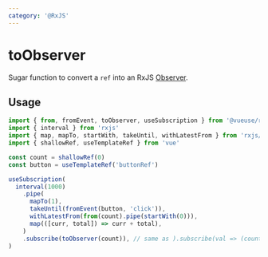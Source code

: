 ```yaml
---
category: '@RxJS'
---
```


# toObserver

Sugar function to convert a `ref` into an RxJS [Observer](https://rxjs.dev/guide/observer).

## Usage

```ts
import { from, fromEvent, toObserver, useSubscription } from '@vueuse/rxjs'
import { interval } from 'rxjs'
import { map, mapTo, startWith, takeUntil, withLatestFrom } from 'rxjs/operators'
import { shallowRef, useTemplateRef } from 'vue'

const count = shallowRef(0)
const button = useTemplateRef('buttonRef')

useSubscription(
  interval(1000)
    .pipe(
      mapTo(1),
      takeUntil(fromEvent(button, 'click')),
      withLatestFrom(from(count).pipe(startWith(0))),
      map(([curr, total]) => curr + total),
    )
    .subscribe(toObserver(count)), // same as ).subscribe(val => (count.value = val))
)
```
